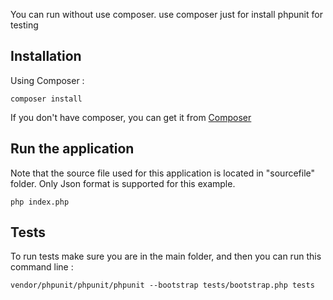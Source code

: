 You can run without use composer. use composer just for install phpunit for testing
## Installation
Using Composer :

```
composer install
```

If you don't have composer, you can get it from [Composer](https://getcomposer.org/)

## Run the application
Note that the source file used for this application is located in "sourcefile" folder.
Only Json format is supported for this example.

```
php index.php
```

## Tests
To run tests make sure you are in the main folder, and then you can run this command line :

```
vendor/phpunit/phpunit/phpunit --bootstrap tests/bootstrap.php tests
```


